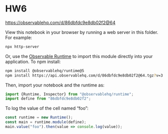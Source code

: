 # HW6

https://observablehq.com/d/86dbfdc9e8db02f2@64

View this notebook in your browser by running a web server in this folder. For
example:

~~~sh
npx http-server
~~~

Or, use the [Observable Runtime](https://github.com/observablehq/runtime) to
import this module directly into your application. To npm install:

~~~sh
npm install @observablehq/runtime@5
npm install https://api.observablehq.com/d/86dbfdc9e8db02f2@64.tgz?v=3
~~~

Then, import your notebook and the runtime as:

~~~js
import {Runtime, Inspector} from "@observablehq/runtime";
import define from "86dbfdc9e8db02f2";
~~~

To log the value of the cell named “foo”:

~~~js
const runtime = new Runtime();
const main = runtime.module(define);
main.value("foo").then(value => console.log(value));
~~~
